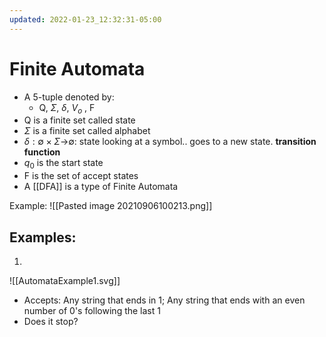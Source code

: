 ```yaml
---
updated: 2022-01-23_12:32:31-05:00
---
```

# Finite Automata
* A 5-tuple denoted by:
	* Q, $\Sigma$, $\delta$, $V_o$ , F
* Q is a finite set called state
* $\Sigma$ is a finite set called alphabet
* $\delta:\emptyset\times\Sigma$->$\emptyset$: state looking at a symbol.. goes to a new state. **transition function**
* $q_0$ is the start state
* F is the set of accept states
* A [[DFA]] is a type of Finite Automata


Example:
![[Pasted image 20210906100213.png]]


## Examples:


1.

![[AutomataExample1.svg]]

* Accepts: Any string that ends in 1; Any string that ends with an even number of 0's following the last 1
* Does it stop?
	